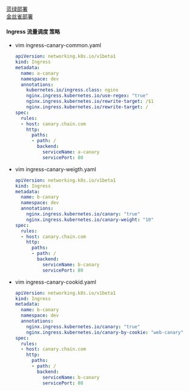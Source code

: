 [蓝绿部署](https://github.com/xusxlinux/Document/blob/master/kubernetes/06-kubeadm/11-%E9%83%A8%E7%BD%B2%E7%AD%96%E7%95%A5.md#%E8%93%9D%E7%BB%BF%E5%8F%91%E5%B8%83)  
[金丝雀部署](https://github.com/xusxlinux/Document/blob/master/kubernetes/06-kubeadm/11-%E9%83%A8%E7%BD%B2%E7%AD%96%E7%95%A5.md#%E9%87%91%E4%B8%9D%E9%9B%80)  


#### Ingress 流量调度 策略
- vim ingress-canary-common.yaml
  ``` yaml
  apiVersion: networking.k8s.io/v1beta1
  kind: Ingress
  metadata:
    name: a-canary
    namespace: dev
    annotations:
      kubernetes.io/ingress.class: nginx
      nginx.ingress.kubernetes.io/use-regex: "true"
      nginx.ingress.kubernetes.io/rewrite-target: /$1
      nginx.ingress.kubernetes.io/rewrite-target: /
  spec:
    rules:
    - host: canary.chain.com
      http:
        paths:
        - path: /
          backend:
            serviceName: a-canary
            servicePort: 80
  ```
- vim ingress-canary-weigth.yaml
  ``` yaml
  apiVersion: networking.k8s.io/v1beta1
  kind: Ingress
  metadata:
    name: b-canary
    namespace: dev
    annotations:
      nginx.ingress.kubernetes.io/canary: "true"
      nginx.ingress.kubernetes.io/canary-weight: "10"
  spec:
    rules:
    - host: canary.chain.com
      http:
        paths:
        - path: /
          backend:
            serviceName: b-canary
            servicePort: 80
  ```
- vim ingress-canary-cookid.yaml

  ``` yaml
  apiVersion: networking.k8s.io/v1beta1
  kind: Ingress
  metadata:
    name: b-canary
    namespace: dev
    annotations:
      nginx.ingress.kubernetes.io/canary: "true"
      nginx.ingress.kubernetes.io/canary-by-cookie: "web-canary"
  spec:
    rules:
    - host: canary.chain.com
      http:
        paths:
        - path: /
          backend:
            serviceName: b-canary
            servicePort: 80
  ```
